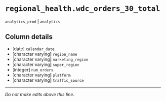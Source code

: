 # `regional_health.wdc_orders_30_total`
`analytics_prod` | `analytics`

## Column details
* [date]      `calendar_date`
* [character varying] `region_name`
* [character varying] `marketing_region`
* [character varying] `super_region`
* [integer]   `num_orders`
* [character varying] `platform`
* [character varying] `traffic_source`

-------------------------------------------------------------------------------
*Do not make edits above this line.*
